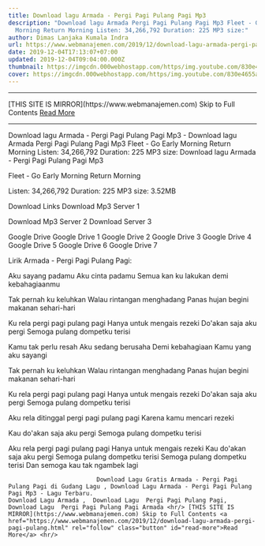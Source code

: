 ```yaml
---
title: Download lagu Armada - Pergi Pagi Pulang Pagi Mp3
description: "Download lagu Armada Pergi Pagi Pulang Pagi Mp3 Fleet - Go Early
  Morning Return Morning Listen: 34,266,792 Duration: 225 MP3 size:"
author: Dimas Lanjaka Kumala Indra
url: https://www.webmanajemen.com/2019/12/download-lagu-armada-pergi-pagi-pulang.html
date: 2019-12-04T17:13:07+07:00
updated: 2019-12-04T09:04:00.000Z
thumbnail: https://imgcdn.000webhostapp.com/https/img.youtube.com/830e4655a798c197c19df34e94768809.jpeg
cover: https://imgcdn.000webhostapp.com/https/img.youtube.com/830e4655a798c197c19df34e94768809.jpeg
---
```


<hr/> [THIS SITE IS MIRROR](https://www.webmanajemen.com) Skip to Full Contents <a href="https://www.webmanajemen.com/2019/12/download-lagu-armada-pergi-pagi-pulang.html" rel="follow" class="button" id="read-more">Read More</a> <hr/> Download lagu Armada - Pergi Pagi Pulang Pagi Mp3 - Download lagu Armada Pergi Pagi Pulang Pagi Mp3 Fleet - Go Early Morning Return Morning Listen: 34,266,792 Duration: 225 MP3 size: Download lagu Armada - Pergi Pagi Pulang Pagi Mp3

  Fleet - Go Early Morning Return Morning 

  Listen: 34,266,792 
  Duration: 225 
  MP3 size: 3.52MB 

  Download Links 
  Download Mp3 Server 1 

  Download Mp3 Server 2 
  Download Server 3 


  Google Drive   Google Drive 1 
  Google Drive 2 
  Google Drive 3 
  Google Drive 4 
  Google Drive 5 
  Google Drive 6 
  Google Drive 7 


                             
Lirik Armada - Pergi Pagi Pulang Pagi:
                             
Aku sayang padamu
  Aku cinta padamu
  Semua kan ku lakukan demi kebahagiaanmu
  
  Tak pernah ku keluhkan
  Walau rintangan menghadang
  Panas hujan begini makanan sehari-hari
  
  Ku rela pergi pagi pulang pagi
  Hanya untuk mengais rezeki
  Do'akan saja aku pergi
  Semoga pulang dompetku terisi
  
  Kamu tak perlu resah
  Aku sedang berusaha
  Demi kebahagiaan
  Kamu yang aku sayangi
  
  Tak pernah ku keluhkan
  Walau rintangan menghadang
  Panas hujan begini makanan sehari-hari
  
  Ku rela pergi pagi pulang pagi
  Hanya untuk mengais rezeki
  Do'akan saja aku pergi
  Semoga pulang dompetku terisi
  
  Aku rela ditinggal pergi pagi pulang pagi
  Karena kamu mencari rezeki
  
  Kau do'akan saja aku pergi
  Semoga pulang dompetku terisi
  
  Aku rela pergi pagi pulang pagi
  Hanya untuk mengais rezeki
  Kau do'akan saja aku pergi
  Semoga pulang dompetku terisi
  Semoga pulang dompetku terisi
  Dan semoga kau tak ngambek lagi                                 
                                 
                             Download Lagu Gratis Armada - Pergi Pagi Pulang Pagi di Gudang Lagu , Download Lagu Armada - Pergi Pagi Pulang Pagi Mp3 - Lagu Terbaru.                                                         Download Lagu Armada ,  Download Lagu  Pergi Pagi Pulang Pagi,  Download Lagu  Pergi Pagi Pulang Pagi Armada <hr/> [THIS SITE IS MIRROR](https://www.webmanajemen.com) Skip to Full Contents <a href="https://www.webmanajemen.com/2019/12/download-lagu-armada-pergi-pagi-pulang.html" rel="follow" class="button" id="read-more">Read More</a> <hr/>